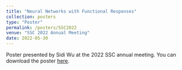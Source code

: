 ```yaml
---
title: "Neural Networks with Functional Responses"
collection: posters
type: "Poster"
permalink: /posters/SSC2022
venue: "SSC 2022 Annual Meeting"
date: 2022-05-30
---
```

Poster presented by Sidi Wu at the 2022 SSC annual meeting.  You can download the poster [here](http://cedricbeaulac.github.io/files/SSC2022_Poster2.pdf).
